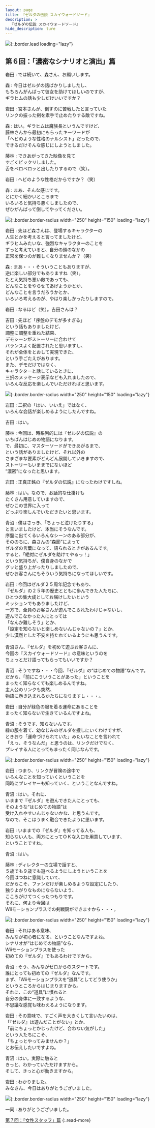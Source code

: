 ```yaml
---
layout: page
title: 『ゼルダの伝説 スカイウォードソード』
description: >
  『ゼルダの伝説 スカイウォードソード』
hide_description: ture
---
```


![](/interviews/jp/wii/souj/vol6/img/mainvisual6.jpg){:.border.lead loading="lazy"}

## 第６回：「濃密なシナリオと演出」篇

岩田
: では続いて、森さん、お願いします。

森
: 今日はゼルダの話ばかりしましたし、<br>もちろんがんばって彼女を助けてほしいのですが、<br>ギラヒムの話も少しだけいいですか？

岩田
: 宮本さんが、倒すのに苦戦したと言っていた<br>リンクの振った剣を素手で止めたりする敵ですね。

森
: はい。ギラヒムは魔族長というんですけど、<br>藤林さんから最初にもらったキーワードが<br>「ヘビのような性格のナルシスト」だったので、<br>できるだけそんな感じにしようとしました。

藤林
: できあがってきた映像を見て<br>すごくビックリしました。<br>舌をペロペロッと出したりするので（笑）。

岩田
: ヘビのような性格だからですか？（笑）

森
: まあ、そんな感じです。<br>とにかく細かいところまで<br>いろいろと気持ち悪くしましたので、<br>ぜひがんばって倒してやってください。

![](/interviews/jp/wii/souj/vol6/img/photo017.jpg){:.border.border-radius width="250" height="150" loading="lazy"}

岩田
: 先ほど森さんは、登場するキャラクターの<br>人生とかを考えると言ってましたけど、<br>ギラヒムみたいな、強烈なキャラクターのことを<br>ずっと考えていると、自分の頭のなかの<br>正常を保つのが難しくなりませんか？（笑）

森
: まあ・・・そういうこともありますが、<br>逆に楽しい部分でもありますね（笑）。<br>たとえ気持ち悪い敵であっても、<br>どんなことをやらせてあげようかとか、<br>どんなことを言うだろうかとか、<br>いろいろ考えるのが、やはり楽しかったりしますので。

岩田
: なるほど（笑）。吉田さんは？

吉田
: 先ほど「序盤のデモが多すぎる」<br>という話もありましたけど、<br>調整に調整を重ねた結果、<br>デモシーンがストーリーに合わせて<br>バランスよく配置されたと思いますし、<br>それが全体をとおして実現できた、<br>という手ごたえがあります。<br>また、デモだけではなく、<br>キャラクターと話しているときに、<br>三択のメッセージ表示なども入れましたので、<br>いろんな反応を楽しんでいただければと思います。

![](/interviews/jp/wii/souj/vol6/img/photo018.jpg){:.border.border-radius width="250" height="150" loading="lazy"}

岩田
: 二択の「はい、いいえ」ではなく、<br>いろんな会話が楽しめるようにしたんですね。

吉田
: はい。

藤林
: 今回は、時系列的には『ゼルダの伝説』の<br>いちばんはじめの物語になります。<br>で、最初に、マスターソードができあがるまで、<br>という話がありましたけど、それ以外の<br>さまざまな要素がどんどん展開していきますので、<br>ストーリーもいままでにないほど<br>“濃密”になったと思います。

岩田
: 正真正銘の『ゼルダの伝説』になったわけですしね。

藤林
: はい。なので、お話的な仕掛けも<br>たくさん用意していますので、<br>ぜひこの世界に入って<br>どっぷり楽しんでいただきたいと思います。

青沼
: 僕はさっき、「ちょっと泣けたりする」<br>と言いましたけど、本当にそうなんです。<br>序盤に出てくるいろんなシーンのある部分が、<br>そののちに、森さんの“森節”によって<br>ゼルダの言葉になって、語られるときがあるんです。<br>すると、「絶対にゼルダを助けてやるっ！」<br>という気持ちが、僕自身のなかで<br>グッと盛り上がったりしましたので、<br>ぜひお客さんにもそういう気持ちになってほしいです。

岩田
: 今回はゼルダ２５周年記念でもあり、<br>『ゼルダ』の２５年の歴史とともに歩んできた人たちに、<br>ひとつの集大成としてお届けしたいという<br>ミッションでもありましたけど、<br>一方で、全員のお客さんが遊んでこられたわけじゃないし、<br>遊んでこなかった人にとっては<br>「なんか難しそう」とか、<br>「設定を知らないと楽しめないんじゃないの？」とか、<br>少し漠然とした不安を持たれているようにも思うんです。<br><br>青沼さん、『ゼルダ』を初めて遊ぶお客さんに、<br>今回の『スカイウォードソード』の意味というのを<br>ちょっとだけ語ってもらってもいいですか？

青沼
: そうですね・・・今回、『ゼルダ』の“はじめての物語”なんです。<br>だから、「前にこういうことがあった」ということを<br>まったく知らなくても楽しめるんですね。<br>主人公のリンクも突然、<br>物語に巻き込まれるかたちになりますし・・・。

岩田
: 自分が緑色の服を着る運命にあることを<br>まったく知らないで生きているんですよね。

青沼
: そうです、知らないんです。<br>緑の服を着て、幼なじみのゼルダを捜しにいくわけですが、<br>ときおり「運命づけられていた」みたいなことを言われて<br>「えっ、そうなんだ」と思うのは、リンクだけでなく、<br>プレイする人にとってもまったく同じなんです。

![](/interviews/jp/wii/souj/vol6/img/photo019.jpg){:.border.border-radius width="250" height="150" loading="lazy"}

岩田
: つまり、リンクが冒険の途中で<br>いろんなことを知っていくということを<br>同時にプレイヤーも知っていく、ということなんですね。

青沼
: はい。それに、<br>いままで『ゼルダ』を遊んできた人にとっても、<br>そのような“はじめての物語”は<br>受け入れやすいんじゃないかな、と思うんです。<br>なので、そこはうまく融合できたように思います。

岩田
: いままでの『ゼルダ』を知ってる人も、<br>知らない人も、両方にとってＯＫな入口を用意しています、<br>ということですね。

青沼
: はい。

藤林
: ディレクターの立場で話すと、<br>５歳でも９歳でも遊べるようにしようということを<br>今回はつねに意識していて、<br>だからこそ、ファンだけが楽しめるような設定にしたり、<br>独りよがりなものにならないよう、<br>こころがけてつくったつもりです。<br>それに、何より今回は<br>Wiiモーションプラスでの剣戦闘ができますから・・・。

![](/interviews/jp/wii/souj/vol6/img/photo020.jpg){:.border.border-radius width="250" height="150" loading="lazy"}

岩田
: それはある意味、<br>みんなが初心者になる、ということなんですよね。<br>シナリオが“はじめての物語”なら、<br>Wiiモーションプラスを使った<br>初めての『ゼルダ』でもあるわけですから。

青沼
: そう、みんながゼロからのスタートです。<br>誰にとっても初めての『ゼルダ』なんです。<br>まず、「Wiiモーションプラスを“道具”としてどう使うか」<br>というところからはじまりますから。<br>それに、この“道具”に慣れると<br>自分の身体に一致するような、<br>不思議な感覚も味わえるようになります。

岩田
: その意味で、すごく声を大きくして言いたいのは、<br>「『ゼルダ』は遊んだことがない」とか、<br>「前にちょっとかじったけど、合わない気がした」<br>という人たちにこそ、<br>「ちょっとやってみませんか？」<br>とお伝えしたいですよね。

青沼
: はい。実際に触ると<br>きっと、わかっていただけますから。<br>そして、きっと心が動きますから。

岩田
: わかりました。<br>みなさん、今日はありがとうございました。

![](/interviews/jp/wii/souj/vol6/img/photo021.jpg){:.border.border-radius width="250" height="150" loading="lazy"}

一同
: ありがとうございました。

[第７回：「女性スタッフ」篇](../vol7/1.md)
{:.read-more}

